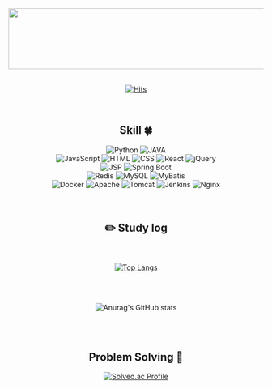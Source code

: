 <div align="center"> 
  
<!-- 헤더 -->
<a href="https://github.com/devxb/gitanimals"> 
  <img src="https://render.gitanimals.org/lines/protofu?pet-id=1" width="1000" height="120"/> 
</a> 

 
<div align=center> 
 <br/> 

 
 [![Hits](https://hits.seeyoufarm.com/api/count/incr/badge.svg?url=https%3A%2F%2Fgithub.com%2Fprotofu&count_bg=%233D6BC8&title_bg=%23555555&icon=&icon_color=%23E7E7E7&title=hits&edge_flat=false)](https://hits.seeyoufarm.com)
 
 <br/>
 

<!--기술스택-->
## Skill :four_leaf_clover:
<!--언어-->
<div>
  <img src="https://img.shields.io/badge/Python-3776AB?style=for-the-badge&logo=Python&logoColor=white" alt="Python">
  <img src="https://img.shields.io/badge/JAVA-007396?style=for-the-badge&logo=Java&logoColor=white" alt="JAVA"> 
 </div>
<!--프론트-->
<div>
  <img src="https://img.shields.io/badge/JavaScript-F7DF1E?style=for-the-badge&logo=JavaScript&logoColor=white" alt="JavaScript">
  <img src="https://img.shields.io/badge/HTML-E34F26?style=for-the-badge&logo=HTML5&logoColor=white" alt="HTML">
  <img src="https://img.shields.io/badge/CSS-1572B6?style=for-the-badge&logo=CSS3&logoColor=white" alt="CSS">
  <img src="https://img.shields.io/badge/React-61DAFB?style=for-the-badge&logo=React&logoColor=white" alt="React">
  <img src="https://img.shields.io/badge/jQuery-0769AD?style=for-the-badge&logo=jQuery&logoColor=white" alt="jQuery">
</div>

<!--백엔드-->
<div>
  <img src="https://img.shields.io/badge/JSP-007396?style=for-the-badge&logo=Java&logoColor=white" alt="JSP">
  <img src="https://img.shields.io/badge/Spring%20Boot-6DB33F?style=for-the-badge&logo=Spring&logoColor=white" alt="Spring Boot">
</div>

<!--DB-->
<div>
  <img src="https://img.shields.io/badge/Redis-D82C20?style=for-the-badge&logo=Redis&logoColor=white" alt="Redis">
  <img src="https://img.shields.io/badge/MySQL-4479A1?style=for-the-badge&logo=MySQL&logoColor=white" alt="MySQL">
  <img src="https://img.shields.io/badge/MyBatis-0F4C92?style=for-the-badge&logo=MyBatis&logoColor=white" alt="MyBatis">
</div>
<!--CI/CD & Infra-->
<div>
 <img src="https://img.shields.io/badge/Docker-2496ED?style=for-the-badge&logo=Docker&logoColor=white" alt="Docker">
 <img src="https://img.shields.io/badge/Apache-E50000?style=for-the-badge&logo=Apache&logoColor=white" alt="Apache">
 <img src="https://img.shields.io/badge/Tomcat-F8DC75?style=for-the-badge&logo=Apache%20Tomcat&logoColor=white" alt="Tomcat">
 <img src="https://img.shields.io/badge/Jenkins-D24939?style=for-the-badge&logo=Jenkins&logoColor=white" alt="Jenkins">
 <img src="https://img.shields.io/badge/Nginx-009639?style=for-the-badge&logo=Nginx&logoColor=white" alt="Nginx">
</div>

 
   <br/>
   <br/>
 
  ## :pencil2: Study log
  <br/>
  
[![Top Langs](https://github-readme-stats.vercel.app/api/top-langs/?username=protofu&layout=compact)](https://github.com/anuraghazra/github-readme-stats)
 
   <br/>
   <br/>
  
![Anurag's GitHub stats](https://github-readme-stats.vercel.app/api?username=protofu&show_icons=true&theme=radical)
 
   <br/>
   <br/>

 ## Problem Solving :muscle: 
 </a>
 
[![Solved.ac Profile](http://mazassumnida.wtf/api/generate_badge?boj=sungjae0512)](https://solved.ac/sungjae0512)<br/>


